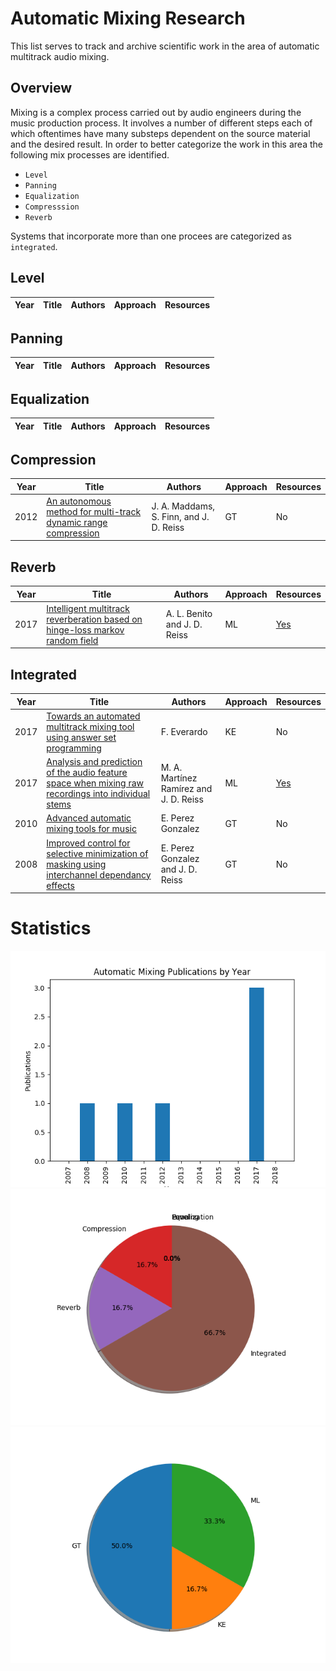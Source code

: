 # Automatic Mixing Research
This list serves to track and archive scientific work in the area of automatic multitrack audio mixing.

## Overview
Mixing is a complex process carried out by audio engineers during the music production process. It involves a number of different steps each of which oftentimes have many substeps dependent on the source material and the desired result. In order to better categorize the work in this area the following mix processes are identified.

* `Level`
* `Panning`
* `Equalization`
* `Compresssion`
* `Reverb`

Systems that incorporate more than one procees are categorized as `integrated`.
## Level
|Year|Title|Authors|Approach|Resources|
|---|---|---|---|---|
## Panning
|Year|Title|Authors|Approach|Resources|
|---|---|---|---|---|
## Equalization
|Year|Title|Authors|Approach|Resources|
|---|---|---|---|---|
## Compression
|Year|Title|Authors|Approach|Resources|
|---|---|---|---|---|
|2012|[An autonomous method for multi-track dynamic range compression](https://www.dafx12.york.ac.uk/papers/dafx12_submission_6.pdf)|J. A. Maddams, S. Finn, and J. D. Reiss|GT|No|
## Reverb
|Year|Title|Authors|Approach|Resources|
|---|---|---|---|---|
|2017|[Intelligent multitrack reverberation based on hinge-loss markov random field](http://www.aes.org/e-lib/browse.cfm?elib=18766)|A. L. Benito and J. D. Reiss|ML|[Yes](https://code.soundsoftware.ac.uk/projects/multitrackreverb)|
## Integrated
|Year|Title|Authors|Approach|Resources|
|---|---|---|---|---|
|2017|[Towards an automated multitrack mixing tool using answer set programming](http://smc2017.aalto.fi/media/materials/proceedings/SMC17_p422.pdf)|F. Everardo|KE|No|
|2017|[Analysis and prediction of the audio feature space when mixing raw recordings into individual stems](http://www.aes.org/e-lib/browse.cfm?elib=19245)|M. A. Martínez Ramírez and J. D. Reiss|ML|[Yes](https://github.com/mchijmma/audioFeatures-stemMixing)|
|2010|[Advanced automatic mixing tools for music](https://qmro.qmul.ac.uk/jspui/handle/123456789/614)|E. Perez Gonzalez|GT|No|
|2008|[Improved control for selective minimization of masking using interchannel dependancy effects](http://legacy.spa.aalto.fi/dafx08/papers/dafx08_15.pdf)|E. Perez Gonzalez and J. D. Reiss|GT|No|
# Statistics
![pubs_by_year](figs/papers_by_year.png)
![categories](figs/categories_breakdown.png)
![approaches](figs/approaches_breakdown.png)
